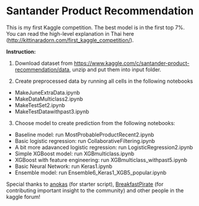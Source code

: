 # Santander Product Recommendation

This is my first Kaggle competition. The best model is in the first top 7%. You can read the high-level explanation in Thai here (http://kittinaradorn.com/first_kaggle_competition/).

**Instruction:**

1. Download dataset from https://www.kaggle.com/c/santander-product-recommendation/data, unzip and put them into input folder.

2. Create preprocessed data by running all cells in the following notebooks
  - MakeJuneExtraData.ipynb
  - MakeDataMulticlass2.ipynb
  - MakeTestSet2.ipynb
  - MakeTestDatawithpast3.ipynb

3. Choose model to create prediction from the following notebooks:
  - Baseline model: run MostProbableProductRecent2.ipynb
  - Basic logistic regression: run CollaborativeFiltering.ipynb
  - A bit more adavanced logistic regression: run LogisticRegression2.ipynb
  - Simple XGBoost model: run XGBmulticlass.ipynb
  - XGBoost with feature engineering: run XGBmulticlass_withpast5.ipynb
  - Basic Neural Network: run Keras1.ipynb
  - Ensemble model: run Ensemble6_Keras1_XGB5_popular.ipynb

Special thanks to [anokas](https://www.kaggle.com/anokas) (for starter script), [BreakfastPirate](https://www.kaggle.com/breakfastpirate) (for contributing important insight to the community) and other people in the kaggle forum!
